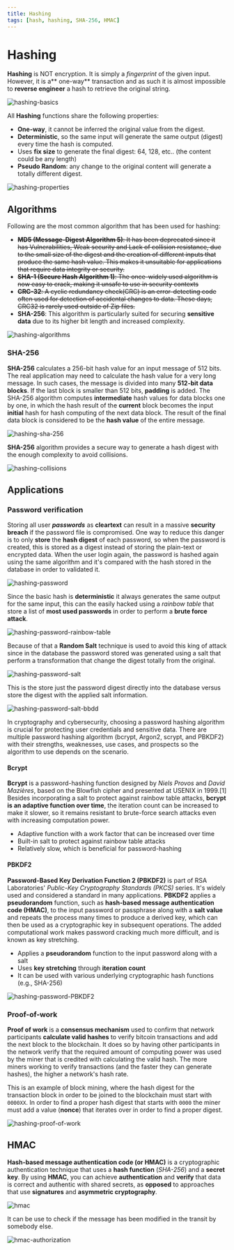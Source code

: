 ```yaml
---
title: Hashing
tags: [hash, hashing, SHA-256, HMAC]
---
```

# Hashing

**Hashing** is NOT encryption. It is simply a *fingerprint* of the given input. However, it is a** one-way** transaction and as such it is almost impossible to **reverse engineer** a hash to retrieve the original string.

![hashing-basics](../assets/hashing-basics.png)

All **Hashing** functions share the following properties:

* **One-way**, it cannot be inferred the original value from the digest.
* **Deterministic**, so the same input will generate the same output (digest) every time the hash is computed.
* Uses **fix size** to generate the final digest: 64, 128, etc.. (the content could be any length)
* **Pseudo Random**: any change to the original content will generate a totally different digest.

![hashing-properties](../assets/hashing-properties.png)

## Algorithms

Following are the most common algorithm that has been used for hashing:

* ~~**MD5 (Message-Digest Algorithm 5)**: It has been deprecated since it has Vulnerabilities, Weak security and Lack of collision resistance, due to the small size of the digest and the  creation of different inputs that produce the same hash value. This makes it unsuitable for applications that require data integrity or security.~~
* ~~**SHA-1 (Secure Hash Algorithm 1)**: The once-widely used algorithm is now easy to crack, making it unsafe to use in security contexts~~
* ~~**CRC-32**: A cyclic redundancy check(CRC) is an error-detecting code often used for detection of accidental changes to data. These days, CRC32 is rarely used outside of Zip files.~~
* **SHA-256**: This algorithm is particularly suited for securing **sensitive data** due to its higher bit length and increased complexity.

![hashing-algorithms](../assets/hashing-algorithms.png)

### SHA-256

**SHA-256** calculates a 256-bit hash value for an input message of 512 bits. The real application may need to calculate the hash value for a very long message. In such cases, the message is divided into many **512-bit data blocks**. If the last block is smaller than 512 bits, **padding** is added. The SHA-256 algorithm computes **intermediate** hash values for data blocks one by one, in which the hash result of the **current** block becomes the input **initial** hash for hash computing of the next data block. The result of the final data block is considered to be the **hash value** of the entire message.

![hashing-sha-256](../assets/hashing-sha-256.ppm)

**SHA-256** algorithm provides a secure way to generate a hash digest with the enough complexity to avoid collisions.

![hashing-collisions](../assets/hashing-collisions.png)

## Applications

### Password verification

Storing all user ***passwords*** as **cleartext** can result in a massive **security breach** if the password file is compromised. One way to reduce this danger is to only **store** the **hash digest** of each password, so when the password is created, this is stored as a digest instead of storing the plain-text or encrypted data. When the user login again, the password is hashed again using the same algorithm and it's compared with the hash stored in the database in order to validated it.

![hashing-password](../assets/hashing-password.png)

Since the basic hash is **deterministic** it always generates the same output for the same input, this can the easily hacked using a *rainbow table* that store a list of **most used passwords** in order to perform a **brute force attack**.

![hashing-password-rainbow-table](../assets/hashing-password-rainbow-table.png)

Because of that a **Random Salt** technique is used to avoid this king of attack since in the database the password stored was generated using a salt that perform a transformation that change the digest totally from the original.

![hashing-password-salt](../assets/hashing-password-salt.png)

This is the store just the password digest directly into the database versus store the digest with the applied salt information.

![hashing-password-salt-bbdd](../assets/hashing-password-salt-bbdd.png)

In cryptography and cybersecurity, choosing a password hashing algorithm is crucial for protecting user credentials and sensitive data. There are multiple password hashing algorithm (bcrypt, Argon2, scrypt, and PBKDF2) with their strengths, weaknesses, use cases, and prospects so the algorithm to use depends on the scenario.

#### Bcrypt

**Bcrypt** is a password-hashing function designed by *Niels Provos* and *David Mazières*, based on the Blowfish cipher and presented at USENIX in 1999.[1] Besides incorporating a salt to protect against rainbow table attacks, **bcrypt is an adaptive function over time**, the iteration count can be increased to make it slower, so it remains resistant to brute-force search attacks even with increasing computation power.
  
* Adaptive function with a work factor that can be increased over time
* Built-in salt to protect against rainbow table attacks
* Relatively slow, which is beneficial for password-hashing

#### PBKDF2

**Password-Based Key Derivation Function 2 (PBKDF2)** is part of RSA Laboratories' *Public-Key Cryptography Standards (PKCS)* series. It's widely used and considered a standard in many applications. **PBKDF2** applies a **pseudorandom** function, such as **hash-based message authentication code (HMAC)**, to the input password or passphrase along with a **salt value** and repeats the process many times to produce a derived key, which can then be used as a cryptographic key in subsequent operations. The added computational work makes password cracking much more difficult, and is known as key stretching.

* Applies a **pseudorandom** function to the input password along with a salt
* Uses **key stretching** through **iteration count**
* It can be used with various underlying cryptographic hash functions (e.g., SHA-256)

![hashing-password-PBKDF2](../assets/hashing-password-PBKDF2.png)

### Proof-of-work

**Proof of work** is a **consensus mechanism** used to confirm that network participants **calculate valid hashes** to verify bitcoin transactions and add the next block to the blockchain. It does so by having other participants in the network verify that the required amount of computing power was used by the miner that is credited with calculating the valid hash. The more miners working to verify transactions (and the faster they can generate hashes), the higher a network's hash rate.

This is an example of block mining, where the hash digest for the transaction block in order to be joined to the blockchain must start with `0000XX`. In order to find a proper hash digest that starts with `0000` the miner must add a value (**nonce**) that iterates over in order to find a proper digest.

![hashing-proof-of-work](../assets/hashing-proof-of-work.png)

## HMAC

**Hash-based message authentication code (or HMAC)** is a cryptographic authentication technique that uses a **hash function** (*SHA-256*) and a **secret key**. By using **HMAC**, you can achieve **authentication** and **verify** that data is correct and authentic with shared secrets, as **opposed** to approaches that use **signatures** and **asymmetric cryptography**.

![hmac](../assets/hmac.png)

It can be use to check if the message has been modified in the transit by somebody else.

![hmac-authorization](../assets/hmac-authorization.png)

